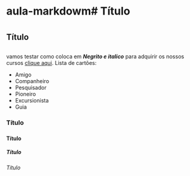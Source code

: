 # aula-markdowm# Título <h1>
## Título <h2>
  vamos testar como coloca em _**Negrito e italico**_
para adquirir os nossos cursos [clique aqui](https://classroom.google.com/).
Lista de cartões:
  * Amigo
  * Companheiro
  * Pesquisador
  * Pioneiro
  * Excursionista
  * Guia
### Título <h3>
#### Título <h4>
##### Título <h5>
###### Título <h6>
